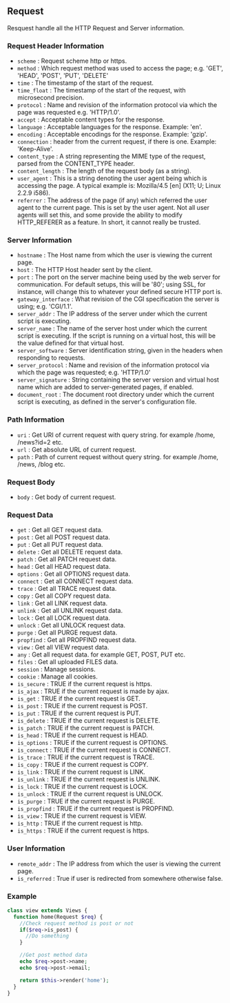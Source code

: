 ## Request

  Resquest handle all the HTTP Request and Server information.

### Request Header Information

  - `scheme` : Request scheme http or https.
  - `method` : Which request method was used to access the page; e.g. 'GET', 'HEAD', 'POST', 'PUT', 'DELETE'
  - `time` : The timestamp of the start of the request.
  - `time_float` : The timestamp of the start of the request, with microsecond precision.
  - `protocol` : Name and revision of the information protocol via which the page was requested e.g. 'HTTP/1.0'.
  - `accept` : Acceptable content types for the response. 
  - `language` : Acceptable languages for the response. Example: 'en'.
  - `encoding` : Acceptable encodings for the response. Example: 'gzip'.
  - `connection` : header from the current request, if there is one. Example: 'Keep-Alive'.
  - `content_type` : A string representing the MIME type of the request, parsed from the CONTENT_TYPE header.
  - `content_length` : The length of the request body (as a string).
  - `user_agent` : This is a string denoting the user agent being which is accessing the page. A typical example is: Mozilla/4.5 [en] (X11; U; Linux 2.2.9 i586).
  - `referrer` : The address of the page (if any) which referred the user agent to the current page. This is set by the user agent. Not all user agents will set this, and some provide the ability to modify HTTP_REFERER as a feature. In short, it cannot really be trusted.

### Server Information

  - `hostname` : The Host name from which the user is viewing the current page.
  - `host` : The HTTP Host header sent by the client.
  - `port` : The port on the server machine being used by the web server for communication. For default setups, this will be '80'; using SSL, for instance, will change this to whatever your defined secure HTTP port is.
  - `gateway_interface` : What revision of the CGI specification the server is using; e.g. 'CGI/1.1'.
  - `server_addr` : The IP address of the server under which the current script is executing.
  - `server_name` : The name of the server host under which the current script is executing. If the script is running on a virtual host, this will be the value defined for that virtual host.
  - `server_software` : Server identification string, given in the headers when responding to requests.
  - `server_protocol` : Name and revision of the information protocol via which the page was requested; e.g. 'HTTP/1.0'
  - `server_signature` : String containing the server version and virtual host name which are added to server-generated pages, if enabled.
  - `document_root` : The document root directory under which the current script is executing, as defined in the server's configuration file.

### Path Information

  - `uri` : Get URI of current request with query string. for example /home, /news?id=2 etc.
  - `url` : Get absolute URL of current request.
  - `path` : Path of current request without query string. for example /home, /news, /blog etc.

### Request Body

  - `body` : Get body of current request.

### Request Data

  - `get` : Get all GET request data.
  - `post` : Get all POST request data.
  - `put` : Get all PUT request data.
  - `delete` : Get all DELETE request data.
  - `patch` : Get all PATCH request data.
  - `head` : Get all HEAD request data.
  - `options` : Get all OPTIONS request data.
  - `connect` : Get all CONNECT request data.
  - `trace` : Get all TRACE request data.
  - `copy` : Get all COPY request data.
  - `link` : Get all LINK request data.
  - `unlink` : Get all UNLINK request data.
  - `lock` : Get all LOCK request data.
  - `unlock` : Get all UNLOCK request data.
  - `purge` : Get all PURGE request data.
  - `propfind` : Get all PROPFIND request data.
  - `view` : Get all VIEW request data.
  - `any` : Get all request data. for example GET, POST, PUT etc.
  - `files` : Get all uploaded FILES data.
  - `session` : Manage sessions.
  - `cookie` : Manage all cookies.
  - `is_secure` : TRUE if the current request is https.
  - `is_ajax` : TRUE if the current request is made by ajax.
  - `is_get` : TRUE if the current request is GET.
  - `is_post` : TRUE if the current request is POST.
  - `is_put` : TRUE if the current request is PUT.
  - `is_delete` : TRUE if the current request is DELETE.
  - `is_patch` : TRUE if the current request is PATCH.
  - `is_head` : TRUE if the current request is HEAD.
  - `is_options` : TRUE if the current request is OPTIONS.
  - `is_connect` : TRUE if the current request is CONNECT.
  - `is_trace` : TRUE if the current request is TRACE.
  - `is_copy` : TRUE if the current request is COPY.
  - `is_link` : TRUE if the current request is LINK.
  - `is_unlink` : TRUE if the current request is UNLINK.
  - `is_lock` : TRUE if the current request is LOCK.
  - `is_unlock` : TRUE if the current request is UNLOCK.
  - `is_purge` : TRUE if the current request is PURGE.
  - `is_propfind` : TRUE if the current request is PROPFIND.
  - `is_view` : TRUE if the current request is VIEW.
  - `is_http` : TRUE if the current request is http.
  - `is_https` : TRUE if the current request is https.

### User Information

  - `remote_addr` : The IP address from which the user is viewing the current page.
  - `is_referred` : True if user is redirected from somewhere otherwise false.

### Example

```php
class view extends Views {
  function home(Request $req) {
    //Check request method is post or not
    if($req->is_post) {
      //Do something
    }

    //Get post method data
    echo $req->post->name;
    echo $req->post->email;

    return $this->render('home');
  }
}
```
